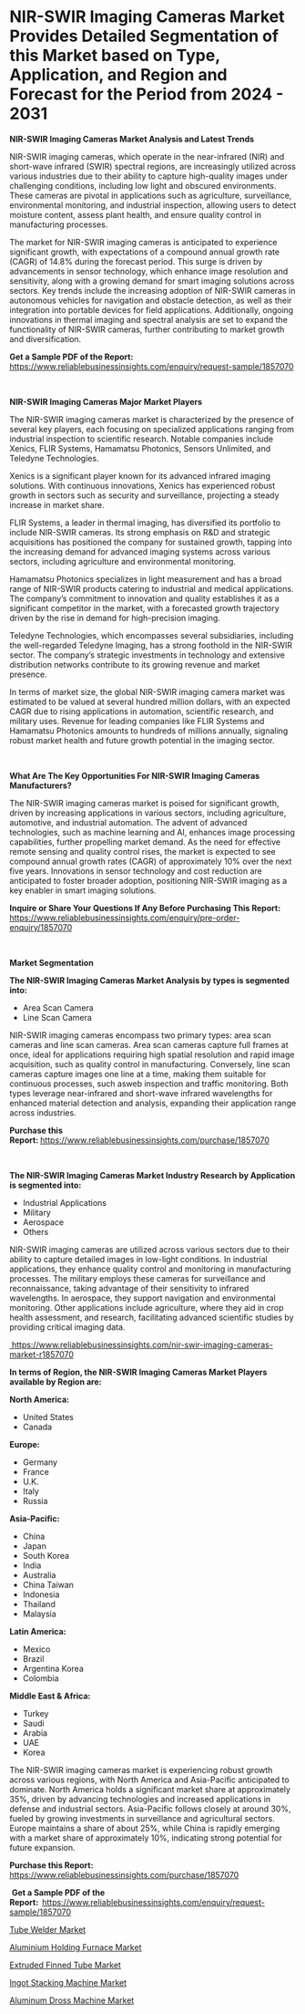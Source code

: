 <p><h1>NIR-SWIR Imaging Cameras Market Provides Detailed Segmentation of this Market based on Type, Application, and Region and Forecast for the Period from 2024 - 2031</h1></p><p><strong>NIR-SWIR Imaging Cameras Market Analysis and Latest Trends</strong></p>
<p><p>NIR-SWIR imaging cameras, which operate in the near-infrared (NIR) and short-wave infrared (SWIR) spectral regions, are increasingly utilized across various industries due to their ability to capture high-quality images under challenging conditions, including low light and obscured environments. These cameras are pivotal in applications such as agriculture, surveillance, environmental monitoring, and industrial inspection, allowing users to detect moisture content, assess plant health, and ensure quality control in manufacturing processes.</p><p>The market for NIR-SWIR imaging cameras is anticipated to experience significant growth, with expectations of a compound annual growth rate (CAGR) of 14.8% during the forecast period. This surge is driven by advancements in sensor technology, which enhance image resolution and sensitivity, along with a growing demand for smart imaging solutions across sectors. Key trends include the increasing adoption of NIR-SWIR cameras in autonomous vehicles for navigation and obstacle detection, as well as their integration into portable devices for field applications. Additionally, ongoing innovations in thermal imaging and spectral analysis are set to expand the functionality of NIR-SWIR cameras, further contributing to market growth and diversification.</p></p>
<p><strong>Get a Sample PDF of the Report:&nbsp;</strong> <a href="https://www.reliablebusinessinsights.com/enquiry/request-sample/1857070?utm_campaign=1734&utm_medium=2&utm_source=Github&utm_content=ia&utm_term=20102024&utm_id=nir-swir-imaging-cameras">https://www.reliablebusinessinsights.com/enquiry/request-sample/1857070</a></p>
<p>&nbsp;</p>
<p><strong>NIR-SWIR Imaging Cameras Major Market Players</strong></p>
<p><p>The NIR-SWIR imaging cameras market is characterized by the presence of several key players, each focusing on specialized applications ranging from industrial inspection to scientific research. Notable companies include Xenics, FLIR Systems, Hamamatsu Photonics, Sensors Unlimited, and Teledyne Technologies.</p><p>Xenics is a significant player known for its advanced infrared imaging solutions. With continuous innovations, Xenics has experienced robust growth in sectors such as security and surveillance, projecting a steady increase in market share.</p><p>FLIR Systems, a leader in thermal imaging, has diversified its portfolio to include NIR-SWIR cameras. Its strong emphasis on R&D and strategic acquisitions has positioned the company for sustained growth, tapping into the increasing demand for advanced imaging systems across various sectors, including agriculture and environmental monitoring.</p><p>Hamamatsu Photonics specializes in light measurement and has a broad range of NIR-SWIR products catering to industrial and medical applications. The company’s commitment to innovation and quality establishes it as a significant competitor in the market, with a forecasted growth trajectory driven by the rise in demand for high-precision imaging.</p><p>Teledyne Technologies, which encompasses several subsidiaries, including the well-regarded Teledyne Imaging, has a strong foothold in the NIR-SWIR sector. The company’s strategic investments in technology and extensive distribution networks contribute to its growing revenue and market presence.</p><p>In terms of market size, the global NIR-SWIR imaging camera market was estimated to be valued at several hundred million dollars, with an expected CAGR due to rising applications in automation, scientific research, and military uses. Revenue for leading companies like FLIR Systems and Hamamatsu Photonics amounts to hundreds of millions annually, signaling robust market health and future growth potential in the imaging sector.</p></p>
<p>&nbsp;</p>
<p><strong>What Are The Key Opportunities For NIR-SWIR Imaging Cameras Manufacturers?</strong></p>
<p><p>The NIR-SWIR imaging cameras market is poised for significant growth, driven by increasing applications in various sectors, including agriculture, automotive, and industrial automation. The advent of advanced technologies, such as machine learning and AI, enhances image processing capabilities, further propelling market demand. As the need for effective remote sensing and quality control rises, the market is expected to see compound annual growth rates (CAGR) of approximately 10% over the next five years. Innovations in sensor technology and cost reduction are anticipated to foster broader adoption, positioning NIR-SWIR imaging as a key enabler in smart imaging solutions.</p></p>
<p><strong>Inquire or Share Your Questions If Any Before Purchasing This Report:</strong> <a href="https://www.reliablebusinessinsights.com/enquiry/pre-order-enquiry/1857070?utm_campaign=1734&utm_medium=2&utm_source=Github&utm_content=ia&utm_term=20102024&utm_id=nir-swir-imaging-cameras">https://www.reliablebusinessinsights.com/enquiry/pre-order-enquiry/1857070</a></p>
<p>&nbsp;</p>
<p><strong>Market Segmentation</strong></p>
<p><strong>The NIR-SWIR Imaging Cameras Market Analysis by types is segmented into:</strong></p>
<p><ul><li>Area Scan Camera</li><li>Line Scan Camera</li></ul></p>
<p><p>NIR-SWIR imaging cameras encompass two primary types: area scan cameras and line scan cameras. Area scan cameras capture full frames at once, ideal for applications requiring high spatial resolution and rapid image acquisition, such as quality control in manufacturing. Conversely, line scan cameras capture images one line at a time, making them suitable for continuous processes, such asweb inspection and traffic monitoring. Both types leverage near-infrared and short-wave infrared wavelengths for enhanced material detection and analysis, expanding their application range across industries.</p></p>
<p><strong>Purchase this Report:&nbsp;</strong><a href="https://www.reliablebusinessinsights.com/purchase/1857070?utm_campaign=1734&utm_medium=2&utm_source=Github&utm_content=ia&utm_term=20102024&utm_id=nir-swir-imaging-cameras">https://www.reliablebusinessinsights.com/purchase/1857070</a></p>
<p>&nbsp;</p>
<p><strong>The NIR-SWIR Imaging Cameras Market Industry Research by Application is segmented into:</strong></p>
<p><ul><li>Industrial Applications</li><li>Military</li><li>Aerospace</li><li>Others</li></ul></p>
<p><p>NIR-SWIR imaging cameras are utilized across various sectors due to their ability to capture detailed images in low-light conditions. In industrial applications, they enhance quality control and monitoring in manufacturing processes. The military employs these cameras for surveillance and reconnaissance, taking advantage of their sensitivity to infrared wavelengths. In aerospace, they support navigation and environmental monitoring. Other applications include agriculture, where they aid in crop health assessment, and research, facilitating advanced scientific studies by providing critical imaging data.</p></p>
<p><a href="https://www.reliablebusinessinsights.com/nir-swir-imaging-cameras-market-r1857070?utm_campaign=1734&utm_medium=2&utm_source=Github&utm_content=ia&utm_term=20102024&utm_id=nir-swir-imaging-cameras">&nbsp;https://www.reliablebusinessinsights.com/nir-swir-imaging-cameras-market-r1857070</a></p>
<p><strong>In terms of Region, the NIR-SWIR Imaging Cameras Market Players available by Region are:</strong></p>
<p>
    <p> <strong> North America: </strong>
        <ul>
            <li>United States</li>
            <li>Canada</li>
        </ul>
        </p> 
    <p> <strong> Europe: </strong>
        <ul>
            <li>Germany</li>
            <li>France</li>
            <li>U.K.</li>
            <li>Italy</li>
            <li>Russia</li>
        </ul>
        </p> 
    <p> <strong> Asia-Pacific: </strong>
        <ul>
            <li>China</li>
            <li>Japan</li>
            <li>South Korea</li>
            <li>India</li>
            <li>Australia</li>
            <li>China Taiwan</li>
            <li>Indonesia</li>
            <li>Thailand</li>
            <li>Malaysia</li>
        </ul>
        </p> 
    <p> <strong> Latin America: </strong>
        <ul>
            <li>Mexico</li>
            <li>Brazil</li>
            <li>Argentina Korea</li>
            <li>Colombia</li>
        </ul>
        </p> 
    <p> <strong> Middle East & Africa: </strong>
        <ul>
            <li>Turkey</li>
            <li>Saudi</li>
            <li>Arabia</li>
            <li>UAE</li>
            <li>Korea</li>
        </ul>
    </p>
    </p>
<p><p>The NIR-SWIR imaging cameras market is experiencing robust growth across various regions, with North America and Asia-Pacific anticipated to dominate. North America holds a significant market share at approximately 35%, driven by advancing technologies and increased applications in defense and industrial sectors. Asia-Pacific follows closely at around 30%, fueled by growing investments in surveillance and agricultural sectors. Europe maintains a share of about 25%, while China is rapidly emerging with a market share of approximately 10%, indicating strong potential for future expansion.</p></p>
<p><strong>Purchase this Report: </strong><a href="https://www.reliablebusinessinsights.com/purchase/1857070?utm_campaign=1734&utm_medium=2&utm_source=Github&utm_content=ia&utm_term=20102024&utm_id=nir-swir-imaging-cameras">https://www.reliablebusinessinsights.com/purchase/1857070</a></p>
<p>&nbsp;<strong>Get a Sample PDF of the Report:&nbsp;&nbsp;</strong><a href="https://www.reliablebusinessinsights.com/enquiry/request-sample/1857070?utm_campaign=1734&utm_medium=2&utm_source=Github&utm_content=ia&utm_term=20102024&utm_id=nir-swir-imaging-cameras">https://www.reliablebusinessinsights.com/enquiry/request-sample/1857070</a></p>
<p><strong></strong></p>
<p><p><a href="https://www.linkedin.com/pulse/decoding-tube-welder-industry-dynamics-strategic-imperatives-p0yxf?utm_campaign=1734&utm_medium=2&utm_source=Github&utm_content=ia&utm_term=20102024&utm_id=nir-swir-imaging-cameras">Tube Welder Market</a></p><p><a href="https://www.linkedin.com/pulse/digital-transformation-aluminium-holding-furnace-industry-ahfbf?utm_campaign=1734&utm_medium=2&utm_source=Github&utm_content=ia&utm_term=20102024&utm_id=nir-swir-imaging-cameras">Aluminium Holding Furnace Market</a></p><p><a href="https://www.linkedin.com/pulse/extruded-finned-tube-market-trends-detailed-study-its-segmentation-jex2f?utm_campaign=1734&utm_medium=2&utm_source=Github&utm_content=ia&utm_term=20102024&utm_id=nir-swir-imaging-cameras">Extruded Finned Tube Market</a></p><p><a href="https://www.linkedin.com/pulse/ingot-stacking-machine-market-report-product-type-end-use-application-qzq4f?utm_campaign=1734&utm_medium=2&utm_source=Github&utm_content=ia&utm_term=20102024&utm_id=nir-swir-imaging-cameras">Ingot Stacking Machine Market</a></p><p><a href="https://www.linkedin.com/pulse/future-aluminum-dross-machine-market-global-forecast-trends-2024-xbhjf?utm_campaign=1734&utm_medium=2&utm_source=Github&utm_content=ia&utm_term=20102024&utm_id=nir-swir-imaging-cameras">Aluminum Dross Machine Market</a></p></p>